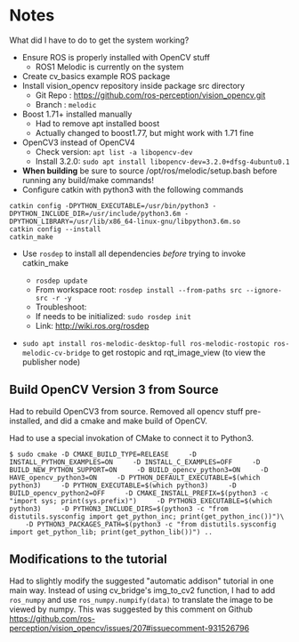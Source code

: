 # Notes

What did I have to do to get the system working?

*   Ensure ROS is properly installed with OpenCV stuff
    * 	ROS1 Melodic is currently on the system
*   Create cv_basics example ROS package 
*   Install vision_opencv repository inside package src directory
    * 	Git Repo : https://github.com/ros-perception/vision_opencv.git
	* Branch : `melodic` 
*   Boost 1.71+ installed manually
    * 	Had to remove apt installed boost
    * 	Actually changed to boost1.77, but might work with 1.71 fine
*   OpenCV3 instead of OpenCV4
    * 	Check version: `apt list -a libopencv-dev`
    *   Install 3.2.0: `sudo apt install libopencv-dev=3.2.0+dfsg-4ubuntu0.1`
*   **When building** be sure to source /opt/ros/melodic/setup.bash before running any build/make commands!
*   Configure catkin with python3 with the following commands 
```
catkin config -DPYTHON_EXECUTABLE=/usr/bin/python3 -DPYTHON_INCLUDE_DIR=/usr/include/python3.6m -DPYTHON_LIBRARY=/usr/lib/x86_64-linux-gnu/libpython3.6m.so
catkin config --install
catkin_make
```
*   Use `rosdep` to install all dependencies *before* trying to invoke catkin_make
    * 	`rosdep update`
    * 	From workspace root: `rosdep install --from-paths src --ignore-src -r -y`
    * 	Troubleshoot:
	*    If needs to be initialized: `sudo rosdep init`
	*    Link: http://wiki.ros.org/rosdep

*   `sudo apt install ros-melodic-desktop-full ros-melodic-rostopic ros-melodic-cv-bridge` to get rostopic and rqt_image_view (to view the publisher node)


## Build OpenCV Version 3 from Source
Had to rebuild OpenCV3 from source. Removed all opencv stuff pre-installed, and did a cmake and make build of OpenCV. 

Had to use a special invokation of CMake to connect it to Python3.

```
$ sudo cmake -D CMAKE_BUILD_TYPE=RELEASE     -D INSTALL_PYTHON_EXAMPLES=ON     -D INSTALL_C_EXAMPLES=OFF     -D BUILD_NEW_PYTHON_SUPPORT=ON     -D BUILD_opencv_python3=ON     -D HAVE_opencv_python3=ON     -D PYTHON_DEFAULT_EXECUTABLE=$(which python3)     -D PYTHON_EXECUTABLE=$(which python3)     -D BUILD_opencv_python2=OFF     -D CMAKE_INSTALL_PREFIX=$(python3 -c "import sys; print(sys.prefix)")     -D PYTHON3_EXECUTABLE=$(which python3)     -D PYTHON3_INCLUDE_DIRS=$(python3 -c "from distutils.sysconfig import get_python_inc; print(get_python_inc())")\
    -D PYTHON3_PACKAGES_PATH=$(python3 -c "from distutils.sysconfig import get_python_lib; print(get_python_lib())") ..
```

## Modifications to the tutorial
Had to slightly modify the suggested "automatic addison" tutorial in one main way. Instead of using cv_bridge's img_to_cv2 function, I had to add `ros_numpy` and use `ros_numpy.numpify(data)` to translate the image to be viewed by numpy. This was suggested by this comment on Github https://github.com/ros-perception/vision_opencv/issues/207#issuecomment-931526796
